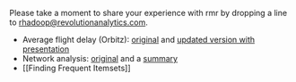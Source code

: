 Please take a moment to share your experience with rmr by dropping a line to rhadoop@revolutionanalytics.com.

* Average flight delay (Orbitz): [original](http://github.com/jseidman/hadoop-R/tree/master/airline/src/deptdelay_by_month/R/rmr) and [updated version with presentation](https://jeffreybreen.wordpress.com/2012/03/10/big-data-step-by-step-slides/)
* Network analysis: [original](http://thinkaurelius.com/2012/02/05/graph-degree-distributions-using-r-over-hadoop/) and a [summary](http://blog.revolutionanalytics.com/2012/05/facebook-class-social-network-analysis-with-r-and-hadoop.html)
* [[Finding Frequent Itemsets]]